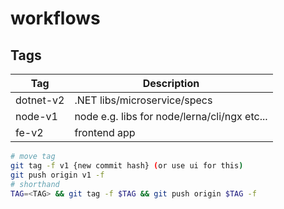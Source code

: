 # workflows

## Tags

| Tag       | Description                                  |
| --------- | -------------------------------------------- |
| dotnet-v2 | .NET libs/microservice/specs                 |
| node-v1   | node e.g. libs for node/lerna/cli/ngx etc... |
| fe-v2     | frontend app                                 |


```bash
# move tag
git tag -f v1 {new commit hash} (or use ui for this)
git push origin v1 -f
# shorthand
TAG=<TAG> && git tag -f $TAG && git push origin $TAG -f
```